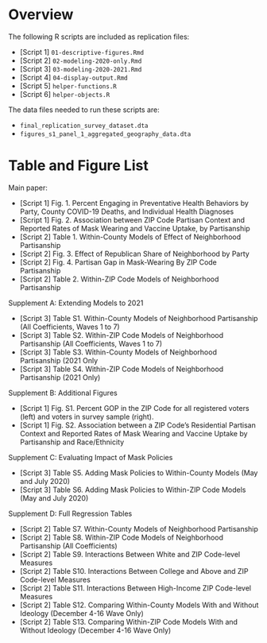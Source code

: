 # Overview

The following R scripts are included as replication files:

* [Script 1] `01-descriptive-figures.Rmd`
* [Script 2] `02-modeling-2020-only.Rmd`
* [Script 3] `03-modeling-2020-2021.Rmd`
* [Script 4] `04-display-output.Rmd`
* [Script 5] `helper-functions.R`
* [Script 6] `helper-objects.R`

The data files needed to run these scripts are:

* `final_replication_survey_dataset.dta`
* `figures_s1_panel_1_aggregated_geography_data.dta`

# Table and Figure List

Main paper: 

* [Script 1] Fig. 1. Percent Engaging in Preventative Health Behaviors by Party, County COVID-19 Deaths, and Individual Health Diagnoses
* [Script 1] Fig. 2. Association between ZIP Code Partisan Context and Reported Rates of Mask Wearing and Vaccine Uptake, by Partisanship
* [Script 2] Table 1. Within-County Models of Effect of Neighborhood Partisanship
* [Script 2] Fig. 3. Effect of Republican Share of Neighborhood by Party
* [Script 2] Fig. 4. Partisan Gap in Mask-Wearing By ZIP Code Partisanship
* [Script 2] Table 2. Within-ZIP Code Models of Neighborhood Partisanship

Supplement A: Extending Models to 2021

* [Script 3] Table S1. Within-County Models of Neighborhood Partisanship (All Coefficients, Waves 1 to 7)
* [Script 3] Table S2. Within-ZIP Code Models of Neighborhood Partisanship (All Coefficients, Waves 1 to 7)
* [Script 3] Table S3. Within-County Models of Neighborhood Partisanship (2021 Only
* [Script 3] Table S4. Within-ZIP Code Models of Neighborhood Partisanship (2021 Only)

Supplement B: Additional Figures

* [Script 1] Fig. S1. Percent GOP in the ZIP Code for all registered voters (left) and voters in survey sample (right).
* [Script 1] Fig. S2. Association between a ZIP Code’s Residential Partisan Context and Reported Rates of Mask Wearing and Vaccine Uptake by Partisanship and Race/Ethnicity

Supplement C: Evaluating Impact of Mask Policies

* [Script 3] Table S5. Adding Mask Policies to Within-County Models (May and July 2020)
* [Script 3] Table S6. Adding Mask Policies to Within-ZIP Code Models (May and July 2020)

Supplement D: Full Regression Tables

* [Script 2] Table S7. Within-County Models of Neighborhood Partisanship
* [Script 2] Table S8. Within-ZIP Code Models of Neighborhood Partisanship (All Coefficients)
* [Script 2] Table S9. Interactions Between White and ZIP Code-level Measures
* [Script 2] Table S10. Interactions Between College and Above and ZIP Code-level Measures
* [Script 2] Table S11. Interactions Between High-Income ZIP Code-level Measures
* [Script 2] Table S12. Comparing Within-County Models With and Without Ideology (December 4-16 Wave Only)
* [Script 2] Table S13. Comparing Within-ZIP Code Models With and Without Ideology (December 4-16 Wave Only)

